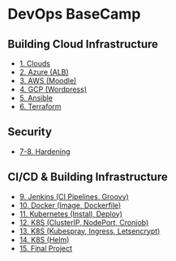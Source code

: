 # DevOps BaseCamp
## Building Cloud Infrastructure
- [1. Clouds](1.Clouds/README.md)
- [2. Azure (ALB)](2.Azure%20(ALB)/Readme.md)
- [3. AWS (Moodle)](3.AWS%20(moodle)/Readme.md)
- [4. GCP (Wordpress)](4.GCP%20(Wordpress)/Readme.md)
- [5. Ansible](5.Ansible/Readme.md)
- [6. Terraform](6.Terraform/Readme.md)
## Security
- [7-8. Hardening](7-8.Hardening/Readme.md)
## CI/CD & Building Infrastructure
- [9. Jenkins (CI Pipelines, Groovy)](9.Jenkins/Readme.md)
- [10. Docker (Image, Dockerfile)](10.Docker%20(image%2C%20dockerfile)/Readme.md)
- [11. Kubernetes (Install, Deploy)](11.K8S%20(Install%2C%20Deploy)/Readme.md)
- [12. K8S (ClusterIP, NodePort, Cronjob)](12.K8S%20(ClusterIP%2C%20NodePort%2C%20Cronjob%20etc.)/Readme.md)
- [13. K8S (Kubespray, Ingress, Letsencrypt)](13.K8S%20(Kubespray%2C%20Ingress%2C%20Letsencrypt)/Readme.md)
- [14. K8S (Helm)](14.K8S%20(Helm)/Readme.md)
- [15. Final Project](15.Final%20Project/Readme.md)
